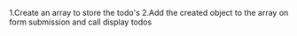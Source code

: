 1.Create an array to store the todo's
2.Add the created object to the array on form submission and call display todos
